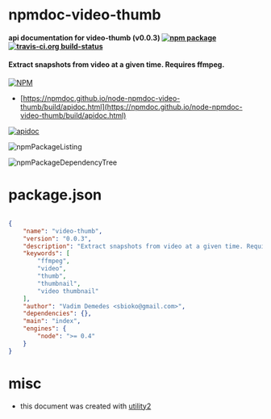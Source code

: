 # npmdoc-video-thumb

#### api documentation for  video-thumb (v0.0.3)  [![npm package](https://img.shields.io/npm/v/npmdoc-video-thumb.svg?style=flat-square)](https://www.npmjs.org/package/npmdoc-video-thumb) [![travis-ci.org build-status](https://api.travis-ci.org/npmdoc/node-npmdoc-video-thumb.svg)](https://travis-ci.org/npmdoc/node-npmdoc-video-thumb)

#### Extract snapshots from video at a given time. Requires ffmpeg.

[![NPM](https://nodei.co/npm/video-thumb.png?downloads=true&downloadRank=true&stars=true)](https://www.npmjs.com/package/video-thumb)

- [https://npmdoc.github.io/node-npmdoc-video-thumb/build/apidoc.html](https://npmdoc.github.io/node-npmdoc-video-thumb/build/apidoc.html)

[![apidoc](https://npmdoc.github.io/node-npmdoc-video-thumb/build/screenCapture.buildCi.browser.%252Ftmp%252Fbuild%252Fapidoc.html.png)](https://npmdoc.github.io/node-npmdoc-video-thumb/build/apidoc.html)

![npmPackageListing](https://npmdoc.github.io/node-npmdoc-video-thumb/build/screenCapture.npmPackageListing.svg)

![npmPackageDependencyTree](https://npmdoc.github.io/node-npmdoc-video-thumb/build/screenCapture.npmPackageDependencyTree.svg)



# package.json

```json

{
    "name": "video-thumb",
    "version": "0.0.3",
    "description": "Extract snapshots from video at a given time. Requires ffmpeg.",
    "keywords": [
        "ffmpeg",
        "video",
        "thumb",
        "thumbnail",
        "video thumbnail"
    ],
    "author": "Vadim Demedes <sbioko@gmail.com>",
    "dependencies": {},
    "main": "index",
    "engines": {
        "node": ">= 0.4"
    }
}
```



# misc
- this document was created with [utility2](https://github.com/kaizhu256/node-utility2)
